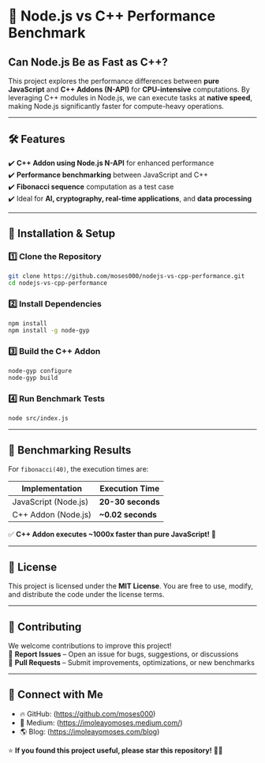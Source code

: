 # 🚀 Node.js vs C++ Performance Benchmark  
## **Can Node.js Be as Fast as C++?**  

This project explores the performance differences between **pure JavaScript** and **C++ Addons (N-API)** for **CPU-intensive** computations. By leveraging C++ modules in Node.js, we can execute tasks at **native speed**, making Node.js significantly faster for compute-heavy operations.

---

## **🛠 Features**  
✔️ **C++ Addon using Node.js N-API** for enhanced performance  
✔️ **Performance benchmarking** between JavaScript and C++  
✔️ **Fibonacci sequence** computation as a test case  
✔️ Ideal for **AI, cryptography, real-time applications**, and **data processing**  

---

## **📌 Installation & Setup**  

### **1️⃣ Clone the Repository**  
```sh
git clone https://github.com/moses000/nodejs-vs-cpp-performance.git
cd nodejs-vs-cpp-performance
```

### **2️⃣ Install Dependencies**  
```sh
npm install
npm install -g node-gyp
```

### **3️⃣ Build the C++ Addon**  
```sh
node-gyp configure
node-gyp build
```

### **4️⃣ Run Benchmark Tests**  
```sh
node src/index.js
```

---

## **🚀 Benchmarking Results**  

For `fibonacci(40)`, the execution times are:  

| Implementation  | Execution Time  |
|----------------|----------------|
| JavaScript (Node.js) | **20-30 seconds** |
| C++ Addon (Node.js) | **~0.02 seconds** |

✅ **C++ Addon executes ~1000x faster than pure JavaScript!** 🚀  

---

## **📜 License**  
This project is licensed under the **MIT License**. You are free to use, modify, and distribute the code under the license terms.  

---

## **📩 Contributing**  
We welcome contributions to improve this project!  
🔹 **Report Issues** – Open an issue for bugs, suggestions, or discussions  
🔹 **Pull Requests** – Submit improvements, optimizations, or new benchmarks  

---

## **🔗 Connect with Me**  
- 🔥 GitHub: (https://github.com/moses000)
- 📝 Medium: (https://imoleayomoses.medium.com/) 
- 🌎 Blog: (https://imoleayomoses.com/blog)  

⭐ **If you found this project useful, please star this repository!** 🚀🔥  
